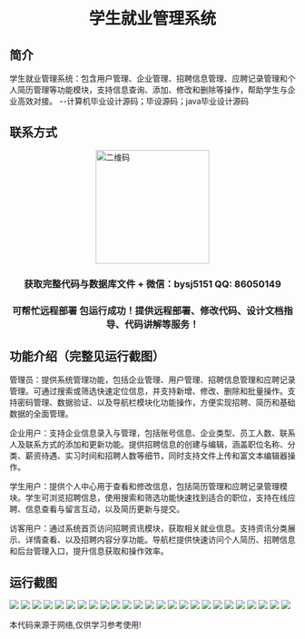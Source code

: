 <p><h1 align="center">学生就业管理系统</h1></p>

## 简介
学生就业管理系统：包含用户管理、企业管理、招聘信息管理、应聘记录管理和个人简历管理等功能模块，支持信息查询、添加、修改和删除等操作，帮助学生与企业高效对接。    --计算机毕业设计源码；毕设源码；java毕业设计源码


## 联系方式
<img src="https://bs-1329754181.cos.ap-shanghai.myqcloud.com/wx.jpg" alt="二维码" style="display: block; margin: 0 auto;" width="200px">
<p><h3 align="center">获取完整代码与数据库文件 + 微信：bysj5151 QQ: 86050149</h3></p>
<p><h3 align="center">可帮忙远程部署 包运行成功！提供远程部署、修改代码、设计文档指导、代码讲解等服务！</h3></p>

## 功能介绍（完整见运行截图）
管理员：提供系统管理功能，包括企业管理、用户管理、招聘信息管理和应聘记录管理。可通过搜索或筛选快速定位信息，并支持新增、修改、删除和批量操作。支持密码管理、数据验证、以及导航栏模块化功能操作，方便实现招聘、简历和基础数据的全面管理。

企业用户：支持企业信息录入与管理，包括账号信息、企业类型、员工人数、联系人及联系方式的添加和更新功能。提供招聘信息的创建与编辑，涵盖职位名称、分类、薪资待遇、实习时间和招聘人数等细节，同时支持文件上传和富文本编辑器操作。

学生用户：提供个人中心用于查看和修改信息，包括简历管理和应聘记录管理模块。学生可浏览招聘信息，使用搜索和筛选功能快速找到适合的职位，支持在线应聘、信息查看与留言互动，以及简历更新与提交。

访客用户：通过系统首页访问招聘资讯模块，获取相关就业信息。支持资讯分类展示、详情查看、以及招聘内容分享功能。导航栏提供快速访问个人简历、招聘信息和后台管理入口，提升信息获取和操作效率。


## 运行截图
![](https://bs-1329754181.cos.ap-shanghai.myqcloud.com/ssm/studentEmploymentManagementSystem/img/001.jpg)
![](https://bs-1329754181.cos.ap-shanghai.myqcloud.com/ssm/studentEmploymentManagementSystem/img/002.jpg)
![](https://bs-1329754181.cos.ap-shanghai.myqcloud.com/ssm/studentEmploymentManagementSystem/img/003.jpg)
![](https://bs-1329754181.cos.ap-shanghai.myqcloud.com/ssm/studentEmploymentManagementSystem/img/004.jpg)
![](https://bs-1329754181.cos.ap-shanghai.myqcloud.com/ssm/studentEmploymentManagementSystem/img/005.jpg)
![](https://bs-1329754181.cos.ap-shanghai.myqcloud.com/ssm/studentEmploymentManagementSystem/img/006.jpg)
![](https://bs-1329754181.cos.ap-shanghai.myqcloud.com/ssm/studentEmploymentManagementSystem/img/007.jpg)
![](https://bs-1329754181.cos.ap-shanghai.myqcloud.com/ssm/studentEmploymentManagementSystem/img/008.jpg)
![](https://bs-1329754181.cos.ap-shanghai.myqcloud.com/ssm/studentEmploymentManagementSystem/img/009.jpg)
![](https://bs-1329754181.cos.ap-shanghai.myqcloud.com/ssm/studentEmploymentManagementSystem/img/010.jpg)
![](https://bs-1329754181.cos.ap-shanghai.myqcloud.com/ssm/studentEmploymentManagementSystem/img/011.jpg)
![](https://bs-1329754181.cos.ap-shanghai.myqcloud.com/ssm/studentEmploymentManagementSystem/img/012.jpg)
![](https://bs-1329754181.cos.ap-shanghai.myqcloud.com/ssm/studentEmploymentManagementSystem/img/013.jpg)
![](https://bs-1329754181.cos.ap-shanghai.myqcloud.com/ssm/studentEmploymentManagementSystem/img/014.jpg)
![](https://bs-1329754181.cos.ap-shanghai.myqcloud.com/ssm/studentEmploymentManagementSystem/img/015.jpg)
![](https://bs-1329754181.cos.ap-shanghai.myqcloud.com/ssm/studentEmploymentManagementSystem/img/016.jpg)
![](https://bs-1329754181.cos.ap-shanghai.myqcloud.com/ssm/studentEmploymentManagementSystem/img/017.jpg)
![](https://bs-1329754181.cos.ap-shanghai.myqcloud.com/ssm/studentEmploymentManagementSystem/img/018.jpg)
![](https://bs-1329754181.cos.ap-shanghai.myqcloud.com/ssm/studentEmploymentManagementSystem/img/019.jpg)
![](https://bs-1329754181.cos.ap-shanghai.myqcloud.com/ssm/studentEmploymentManagementSystem/img/020.jpg)
![](https://bs-1329754181.cos.ap-shanghai.myqcloud.com/ssm/studentEmploymentManagementSystem/img/021.jpg)
![](https://bs-1329754181.cos.ap-shanghai.myqcloud.com/ssm/studentEmploymentManagementSystem/img/022.jpg)
![](https://bs-1329754181.cos.ap-shanghai.myqcloud.com/ssm/studentEmploymentManagementSystem/img/023.jpg)
![](https://bs-1329754181.cos.ap-shanghai.myqcloud.com/ssm/studentEmploymentManagementSystem/img/024.jpg)
![](https://bs-1329754181.cos.ap-shanghai.myqcloud.com/ssm/studentEmploymentManagementSystem/img/025.jpg)

<p>本代码来源于网络,仅供学习参考使用!</p>

